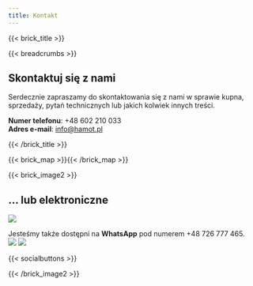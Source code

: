 ```yaml
---
title: Kontakt
---
```


{{< brick_title >}}

{{< breadcrumbs >}}

## Skontaktuj się z nami

Serdecznie zapraszamy do skontaktowania się z nami w sprawie kupna, sprzedaży,
pytań technicznych lub jakich kolwiek innych treści.

**Numer telefonu**: +48 602 210 033  
**Adres e-mail**: info@hamot.pl

{{< /brick_title >}}

{{< brick_map >}}{{< /brick_map >}}

{{< brick_image2 >}}

## ... lub elektroniczne

![](/phone.jpg)

Jesteśmy także dostępni na **WhatsApp** pod numerem +48 726 777 465.  
[![](/whatsapp_button.png)](https://wa.me/48726777465) ![](/whatsapp_qr.png)

{{< socialbuttons >}}

{{< /brick_image2 >}}
